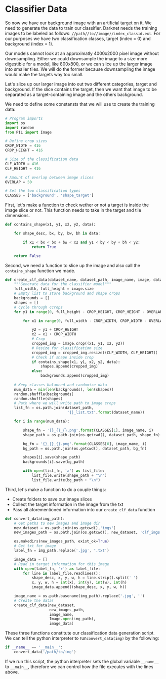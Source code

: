 # Classifier Data
So now we have our background image with an artificial target on it. We need to generate the data to train our classifier. Darknet needs the training images to be labeled as follows: ```//path//to//image//index_classid.ext```. For our purposes we have two classification classes, target (index = 0) and background (index = 1).

Our models cannot look at an approximatly 4000x2000 pixel image without downsampling. Either we could downsample the image to a size more digestible for a model, like 800x800, or we can slice up the larger image into smaller tiles. We will do the former because downsampling the image would make the targets way too small. 

Let's slice up our larger image into out two different categories, target and background. If the slice contains the target, then we want that image to be separated as a target-containing image and the others background.

We need to define some constansts that we will use to create the training data:

```python
# Program imports
import os
import random
from PIL import Image

# Define crop sizes
CROP_WIDTH = 416
CROP_HEIGHT = 416

# Size of the classification data
CLF_WIDTH = 416
CLF_HEIGHT = 416

# Amount of overlap between image slices
OVERLAP = 50

# Set the two classification types
CLASSES = ['background', 'shape_target']
```

First, let's make a function to check wether or not a target is inside the image slice or not. This function needs to take in the target and tile dimensions.

```python 
def contains_shape(x1, y1, x2, y2, data):

    for shape_desc, bx, by, bw, bh in data:

        if x1 < bx < bx + bw < x2 and y1 < by < by + bh < y2:
            return True

    return False
```

Second, we need a function to slice up the image and also call the ``` contains_shape``` function we made.

```python
def create_clf_data(dataset_name, dataset_path, image_name, image, data):
    """Generate data for the classifier model"""
    full_width, full_height = image.size
    # Empty list to store background and shape crops
    backgrounds = []
    shapes = []
    # Cycle through ccrops
    for y1 in range(0, full_height - CROP_HEIGHT, CROP_HEIGHT - OVERLAP):

        for x1 in range(0, full_width - CROP_WIDTH, CROP_WIDTH - OVERLAP):

            y2 = y1 + CROP_HEIGHT
            x2 = x1 + CROP_WIDTH
            # Crop
            cropped_img = image.crop((x1, y1, x2, y2))
            # Resize for classification size
            cropped_img = cropped_img.resize((CLF_WIDTH, CLF_HEIGHT))
            # Check if shape inside crop
            if contains_shape(x1, y1, x2, y2, data):
                shapes.append(cropped_img) 
            else:
                backgrounds.append(cropped_img)
                
    # Keep classes balanced and randomize data
    num_data = min(len(backgrounds), len(shapes))
    random.shuffle(backgrounds)
    random.shuffle(shapes)
    # Path where we will write path to image crops
    list_fn = os.path.join(dataset_path,
                            '{}_list.txt'.format(dataset_name))

    for i in range(num_data):

        shape_fn = '{}_{}_{}.png'.format(CLASSES[1], image_name, i)
        shape_path = os.path.join(os.getcwd(), dataset_path, shape_fn)

        bg_fn = '{}_{}_{}.png'.format(CLASSES[0], image_name, i)
        bg_path = os.path.join(os.getcwd(), dataset_path, bg_fn)

        shapes[i].save(shape_path)
        backgrounds[i].save(bg_path)

        with open(list_fn, 'a') as list_file:
            list_file.write(shape_path + "\n")
            list_file.write(bg_path + "\n")
```
Third, let's make a function to do a couple things:

 - Create folders to save our image slices
 - Collect the target information in the image from the txt
 - Pass all aforementioned information into our ```create_clf_data``` function

```python
def convert_data(img_path):
    # Get paths to new images and image dir
    new_dataset = os.path.join(os.getcwd(),'imgs')
    new_images_path = os.path.join(os.getcwd(), new_dataset, 'clf_imgs')

    os.makedirs(new_images_path, exist_ok=True)
    # Get txt for image
    label_fn = img_path.replace('.jpg', '.txt')

    image_data = []
    # Read in target information for this image
    with open(label_fn, 'r') as label_file:
        for line in label_file.readlines():
            shape_desc, x, y, w, h = line.strip().split(' ')
            x, y, w, h = int(x), int(y), int(w), int(h)
            image_data.append((shape_desc, x, y, w, h))

    image_name = os.path.basename(img_path).replace('.jpg', '')
    # Create the data!
    create_clf_data(new_dataset,
                    new_images_path,
                    image_name,
                    Image.open(img_path),
                    image_data)
```
These three functions constitute our classification data generation script. We can tell the python interpreter to run```convert_data(img)``` by the following:

```python 
if __name__ == '__main__':
    convert_data('/path/to/img')
```

If we run this script, the python interpreter sets the global variable ```__name__``` to ```__main__```, therefore we can control how the file executes with the lines above. 
